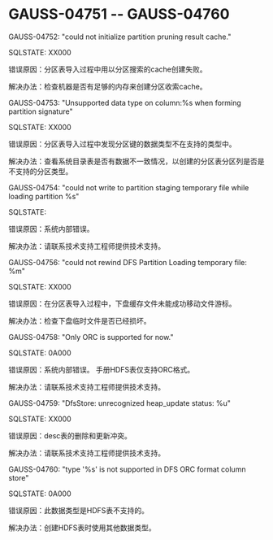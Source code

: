 # GAUSS-04751 -- GAUSS-04760<a name="ZH-CN_TOPIC_0302073433"></a>

GAUSS-04752: "could not initialize partition pruning result cache."

SQLSTATE: XX000

错误原因：分区表导入过程中用以分区搜索的cache创建失败。

解决办法：检查机器是否有足够的内存来创建分区收索cache。

GAUSS-04753: "Unsupported data type on column:%s when forming partition signature"

SQLSTATE: XX000

错误原因：分区表导入过程中发现分区键的数据类型不在支持的类型中。

解决办法：查看系统目录表是否有数据不一致情况，以创建的分区表分区列是否是不支持的分区类型。

GAUSS-04754: "could not write to partition staging temporary file while loading partition %s"

SQLSTATE:

错误原因：系统内部错误。

解决办法：请联系技术支持工程师提供技术支持。

GAUSS-04756: "could not rewind DFS Partition Loading temporary file: %m"

SQLSTATE: XX000

错误原因：在分区表导入过程中，下盘缓存文件未能成功移动文件游标。

解决办法：检查下盘临时文件是否已经损坏。

GAUSS-04758: "Only ORC is supported for now."

SQLSTATE: 0A000

错误原因：系统内部错误。 手册HDFS表仅支持ORC格式。

解决办法：请联系技术支持工程师提供技术支持。

GAUSS-04759: "DfsStore: unrecognized heap\_update status: %u"

SQLSTATE: XX000

错误原因：desc表的删除和更新冲突。

解决办法：请联系技术支持工程师提供技术支持。

GAUSS-04760: "type '%s' is not supported in DFS ORC format column store"

SQLSTATE: 0A000

错误原因：此数据类型是HDFS表不支持的。

解决办法：创建HDFS表时使用其他数据类型。

